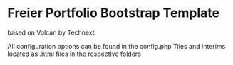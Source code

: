 # Freier Portfolio Bootstrap Template
based on Volcan by Technext

All configuration options can be found in the config.php
Tiles and Interims located as .html files in the respective folders